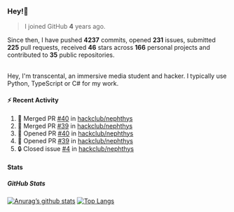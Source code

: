 ### Hey!👋
<!-- [![Banner](banner.png)](https://dillonb07.is-a.dev) -->


> I joined GitHub **4** years ago.

Since then, I have pushed **4237** commits, opened **231** issues, submitted **225** pull requests, received **46** stars across **166** personal projects and contributed to **35** public repositories.

<br>
Hey, I'm transcental, an immersive media student and hacker. I typically use Python, TypeScript or C# for my work.

<br>

#### :zap: Recent Activity

<!--START_SECTION:activity-->
1. 🎉 Merged PR [#40](https://github.com/hackclub/nephthys/pull/40) in [hackclub/nephthys](https://github.com/hackclub/nephthys)
2. 🎉 Merged PR [#39](https://github.com/hackclub/nephthys/pull/39) in [hackclub/nephthys](https://github.com/hackclub/nephthys)
3. 💪 Opened PR [#40](https://github.com/hackclub/nephthys/pull/40) in [hackclub/nephthys](https://github.com/hackclub/nephthys)
4. 💪 Opened PR [#39](https://github.com/hackclub/nephthys/pull/39) in [hackclub/nephthys](https://github.com/hackclub/nephthys)
5. 🔒 Closed issue [#4](https://github.com/hackclub/nephthys/issues/4) in [hackclub/nephthys](https://github.com/hackclub/nephthys)
<!--END_SECTION:activity-->

#### Stats

##### GitHub Stats
[![Anurag’s github stats](https://github-readme-stats.vercel.app/api?username=transcental&show_icons=true&theme=radical)](https://github.com/transcental)
[![Top Langs](https://github-readme-stats.vercel.app/api/top-langs/?username=transcental&layout=compact&theme=radical)](https://github.com/transcental)
